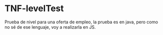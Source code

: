 # TNF-levelTest
Prueba de nivel para una oferta de empleo, la prueba es en java, pero como no sé de ese lenguaje, voy a realizarla en JS.
